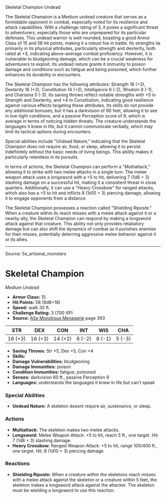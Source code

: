 <MonsterName/>Skeletal Champion</MonsterName>
<CreatureType/>Undead</CreatureType>

<summary>The Skeletal Champion is a Medium undead creature that serves as a formidable opponent in combat, especially noted for its resilience and attack capabilities. With a challenge rating of 3, it poses a significant threat to adventurers, especially those who are unprepared for its particular defenses. This undead warrior is well-rounded, boasting a good Armor Class of 15 and 58 hit points, making it a robust foe in battle. Its strengths lie primarily in its physical attributes, particularly strength and dexterity, both rated at +3, indicating above-average combat proficiency. However, it is vulnerable to bludgeoning damage, which can be a crucial weakness for adventurers to exploit. Its undead nature grants it immunity to poison damage and conditions such as fatigue and being poisoned, which further enhances its durability in encounters.</summary>

<detail>

The Skeletal Champion has the following attributes: Strength 16 (+3), Dexterity 16 (+3), Constitution 14 (+2), Intelligence 6 (-2), Wisdom 8 (-1), and Charisma 5 (-3). Its saving throws reflect notable strengths with +5 in Strength and Dexterity, and +4 in Constitution, indicating good resilience against various effects targeting these attributes. Its skills do not provide any additional bonuses, but it has a darkvision of 60 feet, allowing it to see in low-light conditions, and a passive Perception score of 9, which is average in terms of noticing hidden threats. The creature understands the languages it knew in life, but it cannot communicate verbally, which may limit its tactical options during encounters.

Special abilities include "Undead Nature," indicating that the Skeletal Champion does not require air, food, or sleep, allowing it to persist indefinitely without the basic needs of living beings. This ability makes it particularly relentless in its pursuits.

In terms of actions, the Skeletal Champion can perform a "Multiattack," allowing it to strike with two melee attacks in a single turn. The melee weapon attack uses a longsword with a +5 to hit, delivering 7 (1d8 + 3) slashing damage on a successful hit, making it a consistent threat in close quarters. Additionally, it can use a "Heavy Crossbow" for ranged attacks, which also has a +5 to hit and inflicts 8 (1d10 + 3) piercing damage, allowing it to engage opponents from a distance.

The Skeletal Champion possesses a reaction called "Shielding Riposte." When a creature within its reach misses with a melee attack against it or a nearby ally, the Skeletal Champion can respond by making a longsword attack against that creature. This ability not only provides retaliatory damage but can also shift the dynamics of combat as it punishes enemies for their misses, potentially deterring aggressive melee behavior against it or its allies.</detail>



---

Source: 5e_artisinal_monsters

# Skeletal Champion

*Medium* *Undead*

- **Armor Class:** 15
- **Hit Points:** 58 (9d8+18)
- **Speed:** walk 30 ft.
- **Challenge Rating:** 3 (700 XP)
- **Source:** [A5e Monstrous Menagerie](https://enpublishingrpg.com/products/level-up-monstrous-menagerie-a5e) page 393

| STR | DEX | CON | INT | WIS | CHA |
| --- | --- | --- | --- | --- | --- |
| 16 (+3) | 16 (+3) | 14 (+2) | 6 (-2) | 8 (-1) | 5 (-3) |

- **Saving Throws**: Str +5, Dex +5, Con +4
- **Skills:** 
- **Damage Vulnerabilities:** bludgeoning
- **Damage Immunities:** poison
- **Condition Immunities:** fatigue, poisoned
- **Senses:** darkvision 60 ft., passive Perception 9
- **Languages:** understands the languages it knew in life but can't speak

### Special Abilities

- **Undead Nature:** A skeleton doesnt require air, sustenance, or sleep.

### Actions

- **Multiattack:** The skeleton makes two melee attacks.
- **Longsword:** Melee Weapon Attack: +5 to hit, reach 5 ft., one target. Hit: 7 (1d8 + 3) slashing damage.
- **Heavy Crossbow:** Ranged Weapon Attack: +5 to hit, range 100/400 ft., one target. Hit: 8 (1d10 + 3) piercing damage.

### Reactions

- **Shielding Riposte:** When a creature within the skeletons reach misses with a melee attack against the skeleton or a creature within 5 feet, the skeleton makes a longsword attack against the attacker. The skeleton must be wielding a longsword to use this reaction.




